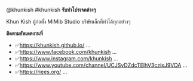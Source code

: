 @khunkish #khunkish
**รับทำโปรเจคต่างๆ**

Khun Kish ผู้ก่อตั้ง MiMib Studio บริษัทเล็กที่ทำได้ทุกอย่างๆ



**ติดตามอัพเดตงานที่**
- ✅https://khunkish.github.io/ ...
- ✅https://www.facebook.com/khunkish ...
- ✅https://www.instagram.com/khunkish ...
- ✅https://www.youtube.com/channel/UCJSvDZdcTEIhV3czixJ9VDA ...
- ✅https://riees.org/ ...
